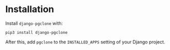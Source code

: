 # Installation

Install `django-pgclone` with:

    pip3 install django-pgclone

After this, add `pgclone` to the `INSTALLED_APPS` setting of your Django project.